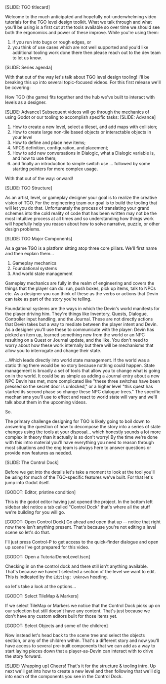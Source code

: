 [SLIDE: TGO titlecard]

Welcome to the much anticipated and hopefully not-underwhelming video tutorials
for the TGO level design toolkit. What we talk through and what you'll be using
is a first cut at the tools available so over time we should see both the ergonomics
and power of these improve. While you're using them:
1. if you run into bugs or rough edges, or
2. you think of use cases which are not well supported and you'd like additional
   tooling work done there
then please reach out to the dev team to let us know.

[SLIDE: Series agenda]

With that out of the way let's talk about TGO level design tooling! I'll be breaking
this up into several topic-focused videos. For this first release we'll be covering:

How TGO (the game) fits together and the hub we've built to interact with levels as a
designer.

[SLIDE: Advance]
Subsequent videos will go through the mechanics of using Godot or our tooling to
accomplish specific tasks:
[SLIDE: Advance]
1. How to create a new level, select a tileset, and add maps with collision;
2. How to create large non-tile based objects or interactable objects in your level
3. How to define and place new items;
4. NPCS definition, configuration, and placement;
5. How to add new conversations in Dialogic, what a Dialogic variable is, and how to use them;
6. and finally an introduction to simple switch use ... followed by some starting pointers for more complex usage.

With that out of the way: onward!

[SLIDE: TGO Structure]

As an artist, level, or gameplay designer your goal is to realize the creative
vision of TGO. For the engineering team our goal is to build the tooling that
will let you do that. Unfortunately the process of translating your grand
schemes into the cold reality of code that has been written may not
be the most intuitive process at all times and so understanding how things work
will hopefully help you reason about how to solve narrative, puzzle, or other design
problems.

[SLIDE: TGO Major Components]

As a game TGO is a platform sitting atop three core pillars. We'll first name
and then explain them...

1. Gameplay mechanics
2. Foundational systems
3. And world state management

Gameplay mechanics are fully in the realm of engineering and covers the things
that the player can do: run, push boxes, pick up items, talk to NPCs etc. As a designer
you can think of these as the verbs or actions that Devin can take as part
of the story you're telling.

Foundational systems are the ways in which the Devin's world manifests for the
player driving him. They're things like Inventory, Quests, Dialogue, Controller
input handling, and the Journal. These are not directly actions that Devin takes
but a way to mediate between the player intent and Devin. As a designer you'll use
these to communicate with the player: Devin has picked an item up, learned
something new from the world or an NPC resulting on a Quest or Journal update,
and the like. You don't need to worry about how these work internally but there
will be mechanisms that allow you to interrogate and change their state.

...Which leads directly into world state management. If the world was a static thing
there would be no story because nothing could happen. State management is broadly
a set of tools that allow you to change what is going on in the world. It could be
as simple as adding a Journal entry about a new NPC Devin has met, more complicated
like "these three switches have been pressed so the secret door is unlocked," or
a higher level "this quest has started its second phase so change these NPC dialogue
trees." The specific mechanisms you'll use to effect and react to world state will
vary and we'll talk about them in the upcoming videos.

So.

The primary challenge designing for TGO is likely going to boil down to answering
the question of how to decompose the story into a series of state changes using
the tools at your disposal... which honestly sounds a lot more complex in theory
than it actually is so don't worry! By the time we're done with this intro material
you'll have everything you need to reason through most situations and the eng team
is always here to answer questions or provide new features as needed.

[SLIDE: The Control Dock]

Before we get into the details let's take a moment to look at the tool you'll be
using for much of the TGO-specific features we've built. For that let's jump into
Godot itself.

[GODOT: Editor, pristine condition]

This is the godot editor having just opened the project. In the bottom left
sidebar slot notice a tab called "Control Dock" that's where all the stuff
we're building for you will go.

[GODOT: Open Control Dock]
Go ahead and open that up -- notice that right now there isn't anything present.
That's because you're not editing a level scene so let's do that.

I'll just press Control-P to get access to the quick-finder dialogue and open up
scene I've got prepared for this video.

[GODOT: Open a TutorialDemoLevel.tscn]

Checking in on the control dock and there still isn't anything available. That's
because we haven't selected a section of the level we want to edit. This is indicated
by the `Editing: Unknown` heading.

so let's take a look at the options...

[GODOT: Select TileMap & Markers]

If we select TileMap or Markers we notice that the Control Dock picks up on our selection
but still doesn't have any content. That's just because we don't have any custom editors
built for those items yet.

[GODOT: Select Objects and some of the children]

Now instead let's head back to the scene tree and select the objects section, or any of
the children within. That's a different story and now you'll have access to several
pre-built components that we can add as a way to start laying pieces down that a
player-as-Devin can interact with to drive the story forward.

[SLIDE: Wrapping up]
Cheers! That's it for the structure & tooling intro. Up next we'll get into how to
create a new level and then following that we'll dig into each of the components
you see in the Control Dock.